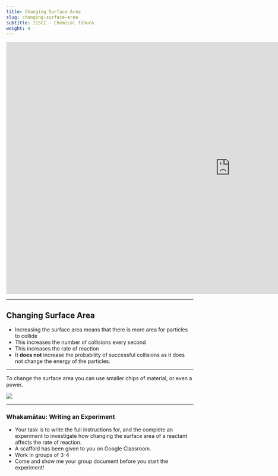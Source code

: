 ```yaml
---
title: Changing Surface Area
slug: changing-surface-area
subtitle: 11SCI - Chemical Tūhura
weight: 4
---
```


<iframe width="1206" height="678" src="https://www.youtube.com/embed/4SK4IlQjZZ4" frameborder="0" allow="accelerometer; autoplay; encrypted-media; gyroscope; picture-in-picture" allowfullscreen></iframe>

---

## Changing Surface Area

- Increasing the surface area means that there is more area for particles to collide
- This increases the number of collisions every second
- This increases the rate of reaction
- It __does not__ increase the probability of successful collisions as it does not change the energy of the particles.

---

To change the surface area you can use smaller chips of material, or even a power.

![](../assets/4-cube-surface-area.jpg)

---

### Whakamātau: Writing an Experiment

- Your task is to write the full instructions for, and the complete an experiment to investigate how changing the surface area of a reactant affects the rate of reaction.
- A scaffold has been given to you on Google Classroom.
- Work in groups of 3-4
- Come and show me your group document before you start the experiment!
